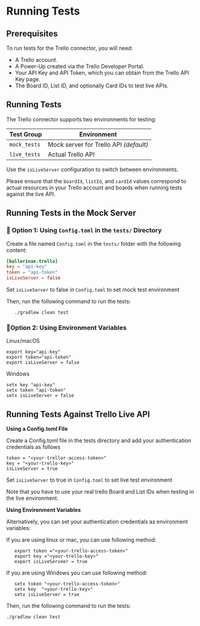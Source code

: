 # Running Tests

## Prerequisites

To run tests for the Trello connector, you will need:

- A Trello account.
- A Power-Up created via the Trello Developer Portal.
- Your API Key and API Token, which you can obtain from the Trello API Key page.
- The Board ID, List ID, and optionally Card IDs to test live APIs.

## Running Tests

The Trello connector supports two environments for testing:

| Test Group   | Environment                            |
| ------------ | -------------------------------------- |
| `mock_tests` | Mock server for Trello API _(default)_ |
| `live_tests` | Actual Trello API                      |

Use the `isLiveServer` configuration to switch between environments.

Please ensure that the `boardId`, `listId`, and `cardId` values correspond to actual resources in your Trello account and boards when running tests against the live API.

## Running Tests in the Mock Server

### 🔹 Option 1: Using `Config.toml` in the `tests/` Directory

Create a file named `Config.toml` in the `tests/` folder with the following content:

```toml
[ballerinax.trello]
key = "api-key"
token = "api-token"
isLiveServer = false
```

Set `isLiveServer` to false in `Config.toml` to set mock test environment

Then, run the following command to run the tests:

```
   ./gradlew clean test

```

### 🔹Option 2: Using Environment Variables

Linux/macOS

```
export key="api-key"
export token="api-token"
export isLiveServer = false
```

Windows

```
setx key "api-key"
setx token "api-token"
setx isLiveServer = false
```

## Running Tests Against Trello Live API

**Using a Config.toml File**

Create a Config.toml file in the tests directory and add your authentication credentials as follows

```
token = "<your-trellor-access-token>"
key = "<your-trello-key>"
isLiveServer = true
```

Set `isLiveServer` to true in `Config.toml` to set live test environment

Note that you have to use your real trello Board and List IDs when testing in the live environment.

**Using Environment Variables**

Alternatively, you can set your authentication credentials as environment variables:

If you are using linux or mac, you can use following method:

```
   export token ="<your-trello-access-token>"
   export key ="<your-trello-key>"
   export isLiveServeer = true
```

If you are using Windows you can use following method:

```
   setx token "<your-trello-access-token>"
   setx key  "<your-trello-key>"
   setx isLiveServer = true
```

Then, run the following command to run the tests:

```
./gradlew clean test
```
